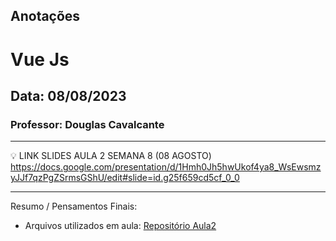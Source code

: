 ## Anotações

# Vue Js

## Data: 08/08/2023

### Professor: Douglas Cavalcante

---

💡 LINK SLIDES AULA 2 SEMANA 8 (08 AGOSTO)
https://docs.google.com/presentation/d/1Hmh0Jh5hwUkof4ya8_WsEwsmzyJJf7qzPgZSrmsGShU/edit#slide=id.g25f659cd5cf_0_0

---

Resumo / Pensamentos Finais:

- Arquivos utilizados em aula: [Repositório Aula2](https://github.com/vdr3w/aulasdevinhouse/tree/main/semana8/aula2)
